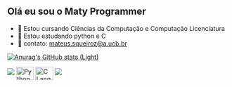 ## Olá eu sou o Maty Programmer

- 🔭 Estou cursando Ciências da Computação e Computação Licenciatura
- 🌱 Estou estudando python e C
- 💬 contato: mateus.squeiroz@a.ucb.br

[![Anurag's GitHub stats (Light)](https://github-readme-stats.vercel.app/api?username=MatyProgrammer&show_icons=true&theme=default#gh-light-mode-only)](https://github.com/MatyProgrammer/github-readme-stats#gh-light-mode-only)

<picture>
  <source
    srcset="https://github-readme-stats.vercel.app/api?username=MatyProgrammer&show_icons=true&theme=dark"
    media="(prefers-color-scheme: dark)"
  />
  <source
    srcset="https://github-readme-stats.vercel.app/api?username=MatyProgrammer&show_icons=true"
    media="(prefers-color-scheme: light), (prefers-color-scheme: no-preference)"
  />
  <img src="https://github-readme-stats.vercel.app/api?username=MatyProgrammer&show_icons=true" />
</picture>

<!-- Ícones de linguagens -->
<img align="center" alt="Python" height="30" width="40" src="https://cdn.jsdelivr.net/gh/devicons/devicon@latest/icons/python/python-original.svg" />
<img align="center" alt="C Language" height="30" width="40" src="https://cdn.jsdelivr.net/gh/devicons/devicon@latest/icons/c/c-original.svg" />

<!-- Botão do LinkedIn -->
<a href="https://www.linkedin.com/in/mateus-santos-0201b52b9" target="_blank">
  <img src="https://img.shields.io/badge/-LinkedIn-%230077B5?style=for-the-badge&logo=linkedin&logoColor=white">
</a>


          
